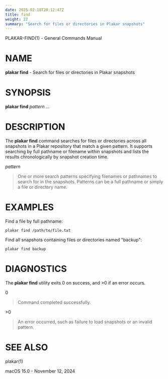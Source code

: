 ```yaml
---
date: 2025-02-18T20:12:47Z
title: find
weight: 22
summary: "Search for files or directories in Plakar snapshots"
---
```

PLAKAR-FIND(1) - General Commands Manual

# NAME

**plakar find** - Search for files or directories in Plakar snapshots

# SYNOPSIS

**plakar find**
*pattern&nbsp;...*

# DESCRIPTION

The
**plakar find**
command searches for files or directories across all snapshots in a
Plakar repository that match a given pattern.
It supports searching by full pathname or filename within snapshots
and lists the results chronologically by snapshot creation time.

*pattern*

> One or more search patterns specifying filenames or pathnames to
> search for in the snapshots.
> Patterns can be a full pathname or simply a file or directory name.

# EXAMPLES

Find a file by full pathname:

	plakar find /path/to/file.txt

Find all snapshots containing files or directories named "backup":

	plakar find backup

# DIAGNOSTICS

The **plakar find** utility exits&#160;0 on success, and&#160;&gt;0 if an error occurs.

0

> Command completed successfully.

&gt;0

> An error occurred, such as failure to load snapshots or an invalid
> pattern.

# SEE ALSO

plakar(1)

macOS 15.0 - November 12, 2024
